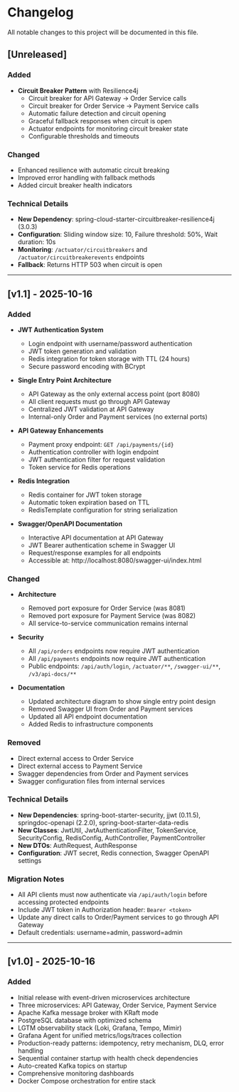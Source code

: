 # Changelog

All notable changes to this project will be documented in this file.

## [Unreleased]

### Added
- **Circuit Breaker Pattern** with Resilience4j
  - Circuit breaker for API Gateway → Order Service calls
  - Circuit breaker for Order Service → Payment Service calls
  - Automatic failure detection and circuit opening
  - Graceful fallback responses when circuit is open
  - Actuator endpoints for monitoring circuit breaker state
  - Configurable thresholds and timeouts

### Changed
- Enhanced resilience with automatic circuit breaking
- Improved error handling with fallback methods
- Added circuit breaker health indicators

### Technical Details
- **New Dependency**: spring-cloud-starter-circuitbreaker-resilience4j (3.0.3)
- **Configuration**: Sliding window size: 10, Failure threshold: 50%, Wait duration: 10s
- **Monitoring**: `/actuator/circuitbreakers` and `/actuator/circuitbreakerevents` endpoints
- **Fallback**: Returns HTTP 503 when circuit is open

---

## [v1.1] - 2025-10-16

### Added
- **JWT Authentication System**
  - Login endpoint with username/password authentication
  - JWT token generation and validation
  - Redis integration for token storage with TTL (24 hours)
  - Secure password encoding with BCrypt
  
- **Single Entry Point Architecture**
  - API Gateway as the only external access point (port 8080)
  - All client requests must go through API Gateway
  - Centralized JWT validation at API Gateway
  - Internal-only Order and Payment services (no external ports)
  
- **API Gateway Enhancements**
  - Payment proxy endpoint: `GET /api/payments/{id}`
  - Authentication controller with login endpoint
  - JWT authentication filter for request validation
  - Token service for Redis operations
  
- **Redis Integration**
  - Redis container for JWT token storage
  - Automatic token expiration based on TTL
  - RedisTemplate configuration for string serialization
  
- **Swagger/OpenAPI Documentation**
  - Interactive API documentation at API Gateway
  - JWT Bearer authentication scheme in Swagger UI
  - Request/response examples for all endpoints
  - Accessible at: http://localhost:8080/swagger-ui/index.html

### Changed
- **Architecture**
  - Removed port exposure for Order Service (was 8081)
  - Removed port exposure for Payment Service (was 8082)
  - All service-to-service communication remains internal
  
- **Security**
  - All `/api/orders` endpoints now require JWT authentication
  - All `/api/payments` endpoints now require JWT authentication
  - Public endpoints: `/api/auth/login`, `/actuator/**`, `/swagger-ui/**`, `/v3/api-docs/**`
  
- **Documentation**
  - Updated architecture diagram to show single entry point design
  - Removed Swagger UI from Order and Payment services
  - Updated all API endpoint documentation
  - Added Redis to infrastructure components

### Removed
- Direct external access to Order Service
- Direct external access to Payment Service
- Swagger dependencies from Order and Payment services
- Swagger configuration files from internal services

### Technical Details
- **New Dependencies**: spring-boot-starter-security, jjwt (0.11.5), springdoc-openapi (2.2.0), spring-boot-starter-data-redis
- **New Classes**: JwtUtil, JwtAuthenticationFilter, TokenService, SecurityConfig, RedisConfig, AuthController, PaymentController
- **New DTOs**: AuthRequest, AuthResponse
- **Configuration**: JWT secret, Redis connection, Swagger OpenAPI settings

### Migration Notes
- All API clients must now authenticate via `/api/auth/login` before accessing protected endpoints
- Include JWT token in Authorization header: `Bearer <token>`
- Update any direct calls to Order/Payment services to go through API Gateway
- Default credentials: username=admin, password=admin

---

## [v1.0] - 2025-10-16

### Added
- Initial release with event-driven microservices architecture
- Three microservices: API Gateway, Order Service, Payment Service
- Apache Kafka message broker with KRaft mode
- PostgreSQL database with optimized schema
- LGTM observability stack (Loki, Grafana, Tempo, Mimir)
- Grafana Agent for unified metrics/logs/traces collection
- Production-ready patterns: idempotency, retry mechanism, DLQ, error handling
- Sequential container startup with health check dependencies
- Auto-created Kafka topics on startup
- Comprehensive monitoring dashboards
- Docker Compose orchestration for entire stack
